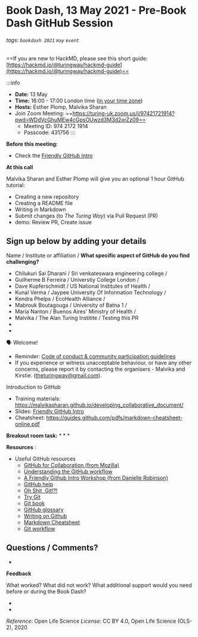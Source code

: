 # Book Dash, 13 May 2021 - Pre-Book Dash GitHub Session

###### tags: `bookdash 2021` `may` `event`

==If you are new to HackMD, please see this short guide: [https://hackmd.io/@turingway/hackmd-guide](https://hackmd.io/@turingway/hackmd-guide)==

:::info
- **Date:** 13 May
- **Time:** 16:00 - 17:00 London time ([in your time zone](https://arewemeetingyet.com/London/2021-05-13/16:00))
- **Hosts:** Esther Plomp, Malvika Sharan
- Join Zoom Meeting: ==https://turing-uk.zoom.us/j/97421721914?pwd=WDdVcGhuMEw4cGpsOUwzd3M3d2orZz09== 
  * Meeting ID: 974 2172 1914
  * Passcode: 431756
:::

**Before this meeting:**

- Check the [Friendly GitHub Intro](https://kirstiejane.github.io/friendly-github-intro/)

**At this call**

Malvika Sharan and Esther Plomp will give you an optional 1 hour GitHub tutorial:

- Creating a new repository
- Creating a README file
- Writing in Markdown
- Submit changes (to _The Turing Way_) via Pull Request (PR)
- demo: Review PR, Create issue

## Sign up below by adding your details

Name / Institute or affiliation / **What specific aspect of GitHub do you find challenging?**
* Chilukuri Sai Dharani / Sri venkateswara engineering college / 
* Guilherme B Ferreira / Universtiy College London /
* Dave Kupferschmidt / US National Institutes of Health / 
* Kunal Verma / Jaypee University Of Information  Technology / 
* Kendra Phelps / EcoHealth Alliance / 
* Mabrouk Boutagouga / University of Batna 1 / 
* María Nanton / Buenos Aires' Ministry of Health / 
* Malvika / The Alan Turing Institite / Testing this PR
* 
* 

🗣️ Welcome!

- Reminder: [Code of conduct & community participation guidelines](https://the-turing-way.netlify.app/community-handbook/coc.html)
- If you experience or witness unacceptable behaviour, or have any other concerns, please report it by contacting the organisers - Malvika and Kirstie. ([theturingway@gmail.com](mailto:theturingway@gmail.com)).

Introduction to GitHub

- Training materials: https://malvikasharan.github.io/developing_collaborative_document/
- Slides: [Friendly GitHub Intro](https://docs.google.com/presentation/d/1_bmRZcLwQrUkVTAMvq7W_x4ML_aphSwVEnkLrDy-Fd4/edit?usp=sharing)
- Cheatsheet: https://guides.github.com/pdfs/markdown-cheatsheet-online.pdf

**Breakout room task:** 
* 
*
*

**Resources** :

- Useful GitHub resources
  - [GitHub for Collaboration (from Mozilla)](https://mozilla.github.io/open-leadership-training-series/articles/github-for-collaboration/)
  - [Understanding the GitHub workflow](https://guides.github.com/introduction/flow/)
  - [A Friendly Github Intro Workshop (from Danielle Robinson)](https://daniellecrobinson.github.io/friendly-github-intro/)
  - [GitHub help](https://help.github.com/)
  - [Oh Shit, Git!?!](http://ohshitgit.com/)
  - [Try Git](https://try.github.io/)
  - [Git book](https://git-scm.com/book/en/v2)
  - [GitHub glossary](https://github.com/joeyklee/friendly-github-intro/blob/master/glossary.md)
  - [Writing on Github](https://help.github.com/categories/writing-on-github/)
  - [Markdown Cheatsheet](https://github.com/adam-p/markdown-here/wiki/Markdown-Cheatsheet)
  - [Git workflow](https://www.atlassian.com/git/tutorials/comparing-workflows)
 
**Questions / Comments?**
  - 
  -

**Feedback**

What worked? What did not work? What additional support would you need before or during the Book Dash?

-
-

*Reference*: Open Life Science
*License*: CC BY 4.0, Open Life Science (OLS-2), 2020
